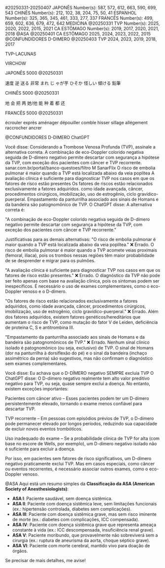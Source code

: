 #20250331-20250407
JAPONÊS
Number(s): 587, 572, 612, 663, 590, 699, 543
CHINÊS
Number(s): 212, 102, 38, 204, 75, 50, 41 
ESPANHOL
Number(s): 325, 365, 345, 461, 333, 277, 337 
FRANCÊS 
Number(s): 499, 659, 602, 636, 679, 472, 642 
MEDICINA
@20250331
TVP Number(s): 2025, 2020, 2022, 2015, 2021
CA ESTÔMAGO Number(s): 2019, 2017, 2020, 2021, 2018
@ASA
@20250401
CA ESTÔMAGO 2025, 2024, 2023, 2022, 2015
@CONFUNDIDORES D-DIMERO
@20250403
TVP 2024, 2023, 2019, 2018, 2017

TVP-LACUNAS

VIRCHOW

JAPONÊS 5000 @20250331

速度
逆
送る
非常
まれ
じ ゃが芋
ひそか
怪しい
傾ける
鉛筆

CHINÊS 5000 @20250331

地
会
把
两
她/他
能
种
着
都
还

FRANCÊS 5000 @20250331

écrouler
exprès
aménager
dépouiller
comble
hisser
sillage
allégement
raccrocher
ancrer

@CONFUNDIDORES D-DIMERO
ChatGPT

Você disse:
Considerando a Trombose Venosa Profunda (TVP), assinale a alternativa correta.
A combinação de eco-Doppler colorido negativa seguida de D-dímero negativo permite descartar com segurança a hipótese da TVP, com exceção dos pacientes com câncer e TVP recorrente.
 sanar.com.br/portal/banco-questoes/filtro
M
SanarFlix
O risco de embolia pulmonar é maior quando a TVP está localizada abaixo da veia poplítea
 A avaliação clínica é suficiente para diagnosticar TVP nos casos em que os fatores de risco estão presentes
 Os fatores de riscos estão relacionados exclusivamente a fatores adquiridos. como idade avançada, câncer, procedimentos cirúrgicos, imobilização, uso de estrogênio, ciclo gravídico-puerperal.
 Empastamento da panturrilha associado aos sinais de Homans e da bandeira são patognomônico de TVP.
O ChatGPT disse:
A alternativa correta é:

"A combinação de eco-Doppler colorido negativa seguida de D-dímero negativo permite descartar com segurança a hipótese da TVP, com exceção dos pacientes com câncer e TVP recorrente."

Justificativas para as demais alternativas:
"O risco de embolia pulmonar é maior quando a TVP está localizada abaixo da veia poplítea."
❌ Errado. O risco de embolia pulmonar é maior quando a TVP acomete veias proximais (femoral, ilíaca), pois os trombos nessas regiões têm maior probabilidade de se desprender e migrar para os pulmões.

"A avaliação clínica é suficiente para diagnosticar TVP nos casos em que os fatores de risco estão presentes."
❌ Errado. O diagnóstico da TVP não pode ser feito apenas com base na avaliação clínica, pois os sintomas podem ser inespecíficos. É necessário o uso de exames complementares, como o eco-Doppler venoso e o D-dímero.

"Os fatores de risco estão relacionados exclusivamente a fatores adquiridos, como idade avançada, câncer, procedimentos cirúrgicos, imobilização, uso de estrogênio, ciclo gravídico-puerperal."
❌ Errado. Além dos fatores adquiridos, existem fatores genéticos/hereditários que aumentam o risco de TVP, como mutação do fator V de Leiden, deficiência de proteína C, S e antitrombina III.

"Empastamento da panturrilha associado aos sinais de Homans e da bandeira são patognomônicos de TVP."
❌ Errado. Nenhum sinal clínico isolado é patognomônico (ou seja, exclusivo) de TVP. O sinal de Homans (dor na panturrilha à dorsiflexão do pé) e o sinal da bandeira (inchaço assimétrico da perna) são sugestivos, mas não confirmam o diagnóstico sem exames complementares.

Você disse:
Eu achava que o D-DÍMERO negativo SEMPRE excluia TVP
O ChatGPT disse:
O D-dímero negativo realmente tem alto valor preditivo negativo para TVP, ou seja, quase sempre exclui a doença. No entanto, existem exceções importantes:

Pacientes com câncer ativo – Esses pacientes podem ter um D-dímero persistentemente elevado, tornando o exame menos confiável para descartar TVP.

TVP recorrente – Em pessoas com episódios prévios de TVP, o D-dímero pode permanecer elevado por longos períodos, reduzindo sua capacidade de excluir novos eventos trombóticos.

Uso inadequado do exame – Se a probabilidade clínica de TVP for alta (com base no escore de Wells, por exemplo), um D-dímero negativo isolado não é suficiente para excluir a doença.

Por isso, em pacientes sem fatores de risco significativos, um D-dímero negativo praticamente exclui TVP. Mas em casos especiais, como câncer ou eventos recorrentes, é necessário associar outros exames, como o eco-Doppler venoso.

@ASA
Aqui está um resumo simples da **Classificação da ASA (American Society of Anesthesiologists)**:  

- **ASA I**: Paciente saudável, sem doença sistêmica.  
- **ASA II**: Paciente com doença sistêmica leve, sem limitações funcionais (ex.: hipertensão controlada, diabetes sem complicações).  
- **ASA III**: Paciente com doença sistêmica grave, mas sem risco iminente de morte (ex.: diabetes com complicações, ICC compensada).  
- **ASA IV**: Paciente com doença sistêmica grave que representa ameaça constante à vida (ex.: ICC descompensada, insuficiência renal grave).  
- **ASA V**: Paciente moribundo, que provavelmente não sobreviverá sem a cirurgia (ex.: ruptura de aneurisma da aorta, choque séptico grave).  
- **ASA VI**: Paciente com morte cerebral, mantido vivo para doação de órgãos.  

Se precisar de mais detalhes, me avise!
